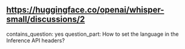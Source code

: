 ## https://huggingface.co/openai/whisper-small/discussions/2

contains_question: yes
question_part: How to set the language in the Inference API headers?
